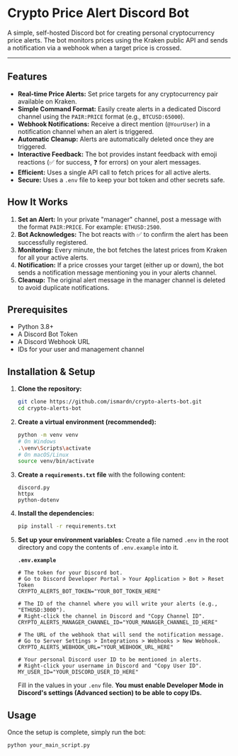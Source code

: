 # Crypto Price Alert Discord Bot

A simple, self-hosted Discord bot for creating personal cryptocurrency price alerts. The bot monitors prices using the Kraken public API and sends a notification via a webhook when a target price is crossed.

---

## Features

- **Real-time Price Alerts:** Set price targets for any cryptocurrency pair available on Kraken.
- **Simple Command Format:** Easily create alerts in a dedicated Discord channel using the `PAIR:PRICE` format (e.g., `BTCUSD:65000`).
- **Webhook Notifications:** Receive a direct mention (`@YourUser`) in a notification channel when an alert is triggered.
- **Automatic Cleanup:** Alerts are automatically deleted once they are triggered.
- **Interactive Feedback:** The bot provides instant feedback with emoji reactions (✅ for success, ❓ for errors) on your alert messages.
- **Efficient:** Uses a single API call to fetch prices for all active alerts.
- **Secure:** Uses a `.env` file to keep your bot token and other secrets safe.

## How It Works

1.  **Set an Alert:** In your private "manager" channel, post a message with the format `PAIR:PRICE`. For example: `ETHUSD:2500`.
2.  **Bot Acknowledges:** The bot reacts with ✅ to confirm the alert has been successfully registered.
3.  **Monitoring:** Every minute, the bot fetches the latest prices from Kraken for all your active alerts.
4.  **Notification:** If a price crosses your target (either up or down), the bot sends a notification message mentioning you in your alerts channel.
5.  **Cleanup:** The original alert message in the manager channel is deleted to avoid duplicate notifications.

## Prerequisites

- Python 3.8+
- A Discord Bot Token
- A Discord Webhook URL
- IDs for your user and management channel

## Installation & Setup

1.  **Clone the repository:**
    ```bash
    git clone https://github.com/ismardn/crypto-alerts-bot.git
    cd crypto-alerts-bot
    ```

2.  **Create a virtual environment (recommended):**
    ```bash
    python -m venv venv
    # On Windows
    .\venv\Scripts\activate
    # On macOS/Linux
    source venv/bin/activate
    ```

3.  **Create a `requirements.txt` file** with the following content:
    ```
    discord.py
    httpx
    python-dotenv
    ```

4.  **Install the dependencies:**
    ```bash
    pip install -r requirements.txt
    ```

5.  **Set up your environment variables:**
    Create a file named `.env` in the root directory and copy the contents of `.env.example` into it.

    **`.env.example`**
    ```env
    # The token for your Discord bot.
    # Go to Discord Developer Portal > Your Application > Bot > Reset Token
    CRYPTO_ALERTS_BOT_TOKEN="YOUR_BOT_TOKEN_HERE"

    # The ID of the channel where you will write your alerts (e.g., "ETHUSD:3000").
    # Right-click the channel in Discord and "Copy Channel ID".
    CRYPTO_ALERTS_MANAGER_CHANNEL_ID="YOUR_MANAGER_CHANNEL_ID_HERE"

    # The URL of the webhook that will send the notification message.
    # Go to Server Settings > Integrations > Webhooks > New Webhook.
    CRYPTO_ALERTS_WEBHOOK_URL="YOUR_WEBHOOK_URL_HERE"

    # Your personal Discord user ID to be mentioned in alerts.
    # Right-click your username in Discord and "Copy User ID".
    MY_USER_ID="YOUR_DISCORD_USER_ID_HERE"
    ```
    Fill in the values in your `.env` file. **You must enable Developer Mode in Discord's settings (Advanced section) to be able to copy IDs.**

## Usage

Once the setup is complete, simply run the bot:

```bash
python your_main_script.py
